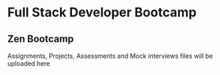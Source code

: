 # Full Stack Developer Bootcamp

## Zen Bootcamp

Assignments, Projects, Assessments and Mock interviews files will be uploaded here
